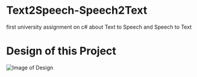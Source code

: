 # Text2Speech-Speech2Text
first university assignment on c# about Text to Speech and Speech to Text 
# Design of this Project

![Image of Design](https://hxnain619.github.io/Text2Speech-Speech2Text/prototype.jpg)
